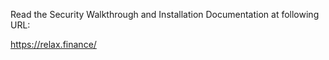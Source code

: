Read the Security Walkthrough and Installation Documentation at following URL:


https://relax.finance/


